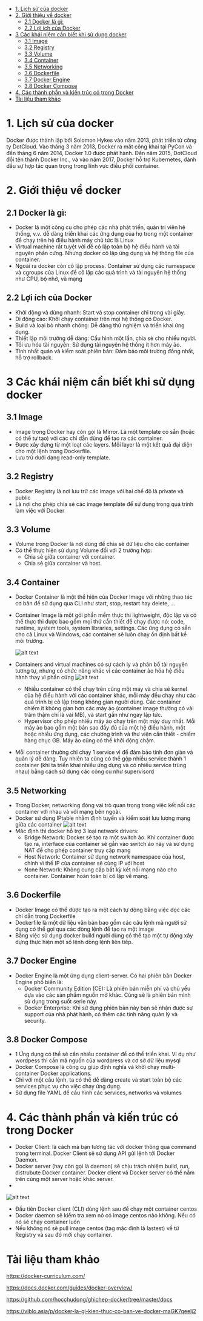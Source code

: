 - [1. Lịch sử của docker](#1-lịch-sử-của-docker)
- [2. Giới thiệu về docker](#2-giới-thiệu-về-docker)
  - [2.1 Docker là gì:](#21-docker-là-gì)
  - [2.2 Lợi ích của Docker](#22-lợi-ích-của-docker)
- [3 Các khái niệm cần biết khi sử dụng docker](#3-các-khái-niệm-cần-biết-khi-sử-dụng-docker)
  - [3.1 Image](#31-image)
  - [3.2 Registry](#32-registry)
  - [3.3 Volume](#33-volume)
  - [3.4 Container](#34-container)
  - [3.5 Networking](#35-networking)
  - [3.6 Dockerfile](#36-dockerfile)
  - [3.7 Docker Engine](#37-docker-engine)
  - [3.8 Docker Compose](#38-docker-compose)
- [4. Các thành phần và kiến trúc có trong Docker](#4-các-thành-phần-và-kiến-trúc-có-trong-docker)
- [Tài liệu tham khảo](#tài-liệu-tham-khảo)
# 1. Lịch sử của docker
Docker được thành lập bởi Solomon Hykes vào năm 2013, phát triển từ công ty DotCloud. Vào tháng 3 năm 2013, Docker ra mắt công khai tại PyCon và đến tháng 6 năm 2014, Docker 1.0 được phát hành. Đến năm 2015, DotCloud đổi tên thành Docker Inc., và vào năm 2017, Docker hỗ trợ Kubernetes, đánh dấu sự hợp tác quan trọng trong lĩnh vực điều phối container.
# 2. Giới thiệu về docker
## 2.1 Docker là gì:
- Docker là một công cụ cho phép các nhà phát triển, quản trị viên hệ thống, v.v. dễ dàng triển khai các ứng dụng của họ trong một container để chạy trên hệ điều hành máy chủ tức là Linux
- Virtual machine rất tuyệt vời để cô lập toàn bộ hệ điều hành và tài nguyên phần cứng. Nhưng docker cô lập ứng dụng và hệ thông file của container. 
- Ngoài ra docker còn cô lập process. Container sử dụng các namespace và cgroups của Linux để cô lập các quá trình và tài nguyên hệ thống như CPU, bộ nhớ, và mạng

## 2.2 Lợi ích của Docker
- Khởi động và dừng nhanh: Start và stop container chỉ trong vài giây.
- Di động cao: Khởi chạy container trên mọi hệ thống có Docker.
- Build và loại bỏ nhanh chóng: Dễ dàng thử nghiệm và triển khai ứng dụng.
- Thiết lập môi trường dễ dàng: Cấu hình một lần, chia sẻ cho nhiều người.
- Tối ưu hóa tài nguyên: Sử dụng tài nguyên hệ thống ít hơn máy ảo.
- Tính nhất quán và kiểm soát phiên bản: Đảm bảo môi trường đồng nhất, hỗ trợ rollback.
# 3 Các khái niệm cần biết khi sử dụng docker 
## 3.1 Image
- Image trong Docker hay còn gọi là Mirror. Là một template có sẵn (hoặc có thể tự tạo) với các chỉ dẫn dùng để tạo ra các container.
- Được xây dựng từ một loạt các layers. Mỗi layer là một kết quả đại diện cho một lệnh trong Dockerfile.
- Lưu trữ dưới dạng read-only template.
## 3.2 Registry
- Docker Registry là nơi lưu trữ các image với hai chế độ là private và public
- Là nơi cho phép chia sẻ các image template để sử dụng trong quá trình làm việc với Docker
## 3.3 Volume
- Volume trong Docker là nơi dùng để chia sẻ dữ liệu cho các container
- Có thể thực hiện sử dụng Volume đối với 2 trường hợp:
  - Chia sẻ giữa container với container.
  - Chia sẻ giữa container và host.
## 3.4 Container
- Docker Container là một thể hiện của Docker Image với những thao tác cơ bản để sử dụng qua CLI như start, stop, restart hay delete, ...
- Container Image là một gói phần mềm thực thi lightweight, độc lập và có thể thực thi được bao gồm mọi thứ cần thiết để chạy được nó: code, runtime, system tools, system libraries, settings. Các ứng dụng có sẵn cho cả Linux và Windows, các container sẽ luôn chạy ổn định bất kể môi trường.
  
  ![alt text](anh/Screenshot_1.png)

- Containers and virtual machines có sự cách ly và phân bổ tài nguyên tương tự, nhưng có chức năng khác vì các container ảo hóa hệ điều hành thay vì phần cứng
  ![alt text](anh/Screenshot_2.png)

  - Nhiều container có thể chạy trên cùng một máy và chia sẻ kernel của hệ điều hành với các container khác, mỗi máy đều chạy như các quá trình bị cô lập trong không gian người dùng. Các container chiếm ít không gian hơn các máy ảo (container image thường có vài trăm thậm chí là vài MB), và start gần như ngay lập tức.
  - Hypervisor cho phép nhiều máy ảo chạy trên một máy duy nhất. Mỗi máy ảo bao gồm một bản sao đầy đủ của một hệ điều hành, một hoặc nhiều ứng dụng, các chương trình và thư viện cần thiết - chiếm hàng chục GB. Máy ảo cũng có thể khởi động chậm.
- Mỗi container thường chỉ chạy 1 service vì để đảm bảo tính đơn giản và quản lý dễ dàng. Tuy nhiên ta cũng có thể gộp nhiều service thành 1 container (khi ta triển khai nhiều ứng dụng và có nhiều service trùng nhau) bằng cách sử dụng các công cụ như supervisord
## 3.5 Networking
- Trong Docker, networking đóng vai trò quan trọng trong việc kết nối các container với nhau và với mạng bên ngoài.
- Docker sử dụng IPtable nhằm định tuyến và kiểm soát lưu lượng mạng giữa các container
![alt text](anh/Screenshot_8.png)
- Măc định thì docker hỗ trợ 3 loại network drivers:
  - Bridge Network: Docker sẽ tạo ra một switch ảo. Khi container được tạo ra, interface của container sẽ gắn vào switch ảo này và sử dụng NAT để cho phép container truy cập mạng
  - Host Network: Container sử dụng network namespace của host, chính vì thế IP của container sẽ cùng IP với host
  - None Network:  Không cung cấp bất kỳ kết nối mạng nào cho container. Container hoàn toàn bị cô lập về mạng.
## 3.6 Dockerfile
- Docker Image có thể được tạo ra một cách tự động bằng việc đọc các chỉ dẫn trong Dockerfile
- Dockerfile là một dữ liệu văn bản bao gồm các câu lệnh mà người sử dụng có thể gọi qua các dòng lệnh để tạo ra một image
- Bằng việc sử dụng docker build người dùng có thể tạo một tự động xây dựng thực hiện một số lệnh dòng lệnh liên tiếp.
## 3.7 Docker Engine
- Docker Engine là một ứng dụng client-server. Có hai phiên bản Docker Engine phổ biến là:
  - Docker Community Edition (CE): Là phiên bản miễn phí và chủ yếu dựa vào các sản phầm nguồn mở khác. Cũng sẽ là phiên bản mình sử dụng trong suốt serie này.
  - Docker Enterprise: Khi sử dụng phiên bản này bạn sẽ nhận được sự support của nhà phát hành, có thêm các tính năng quản lý và security.
## 3.8 Docker Compose
- 1 Ứng dụng có thể sẽ cần nhiều container để có thể triển khai. Ví dụ như wordpess thì cần mã nguồn của wordpress và cơ sở dữ liệu mysql
- Docker Compose là công cụ giúp định nghĩa và khởi chạy multi-container Docker applications.
- Chỉ với một câu lệnh, ta có thể dễ dàng create và start toàn bộ các services phục vụ cho việc chạy ứng dụng.
- Sử dụng file YAML để cấu hình các services, networks và volumes

# 4. Các thành phần và kiến trúc có trong Docker
- Docker Client: là cách mà bạn tương tác với docker thông qua command trong terminal. Docker Client sẽ sử dụng API gửi lệnh tới Docker Daemon.
- Docker server (hay còn gọi là daemon) sẽ chịu trách nhiệm build, run, distrubute Docker container. Docker client và Docker server có thể nằm trên cùng một server hoặc khác server.
- 
![alt text](anh/Screenshot_3.png)

- Đầu tiên Docker client (CLI) dùng lệnh sau để chạy một container centos
- Docker daemon sẽ kiểm tra xem nó có image centos nào không. Nếu có nó sẽ chạy container luôn
- Nếu không nó sẽ pull image centos (tag mặc định là lastest) về từ Registry và sau đó mới chạy container.
# Tài liệu tham khảo
https://docker-curriculum.com/

https://docs.docker.com/guides/docker-overview/

https://github.com/hocchudong/ghichep-docker/tree/master/docs

https://viblo.asia/p/docker-la-gi-kien-thuc-co-ban-ve-docker-maGK7qeelj2